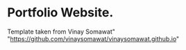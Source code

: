 # Portfolio Website.

Template taken from Vinay Somawat"
"https://github.com/vinaysomawat/vinaysomawat.github.io"
